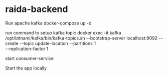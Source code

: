 # raida-backend
Run apache kafka
docker-compose up -d

run command to setup kafka topic
docker exec -it kafka /opt/bitnami/kafka/bin/kafka-topics.sh --bootstrap-server localhost:9092 --create --topic update-location --partitions 1 \
  --replication-factor 1

start consumer-service


Start the app locally
